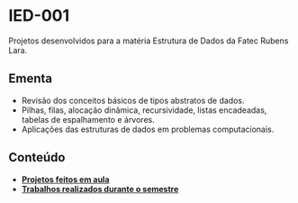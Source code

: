# IED-001
Projetos desenvolvidos para a matéria Estrutura de Dados da Fatec Rubens Lara.

## Ementa 
* Revisão dos conceitos básicos de tipos abstratos de dados.  
* Pilhas, filas, alocação dinâmica, recursividade, listas encadeadas, tabelas de espalhamento e árvores.   
* Aplicações das estruturas de dados em problemas computacionais.  



## Conteúdo
* __[Projetos feitos em aula](aulas)__
* __[Trabalhos realizados durante o semestre](trabalhos)__
